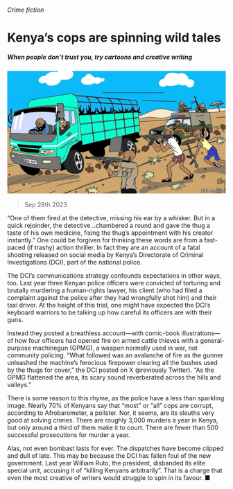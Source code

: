 ###### Crime fiction

# Kenya’s cops are spinning wild tales 

##### When people don’t trust you, try cartoons and creative writing 

![image](images/20230930_MAP502.jpg) 

> Sep 28th 2023 

“One of them fired at the detective, missing his ear by a whisker. But in a quick rejoinder, the detective...chambered a round and gave the thug a taste of his own medicine, fixing the thug’s appointment with his creator instantly.” One could be forgiven for thinking these words are from a fast-paced (if trashy) action thriller. In fact they are an account of a fatal shooting released on social media by Kenya’s Directorate of Criminal Investigations (DCI), part of the national police.

The DCI’s communications strategy confounds expectations in other ways, too. Last year three Kenyan police officers were convicted of torturing and brutally murdering a human-rights lawyer, his client (who had filed a complaint against the police after they had wrongfully shot him) and their taxi driver. At the height of this trial, one might have expected the DCI’s keyboard warriors to be talking up how careful its officers are with their guns. 

Instead they posted a breathless account—with comic-book illustrations—of how four officers had opened fire on armed cattle thieves with a general-purpose machinegun (GPMG), a weapon normally used in war, not community policing. “What followed was an avalanche of fire as the gunner unleashed the machine’s ferocious firepower clearing all the bushes used by the thugs for cover,” the DCI posted on X (previously Twitter). “As the GPMG flattened the area, its scary sound reverberated across the hills and valleys.”

There is some reason to this rhyme, as the police have a less than sparkling image. Nearly 70% of Kenyans say that “most” or “all” cops are corrupt, according to Afrobarometer, a pollster. Nor, it seems, are its sleuths very good at solving crimes. There are roughly 3,000 murders a year in Kenya, but only around a third of them make it to court. There are fewer than 500 successful prosecutions for murder a year. 

Alas, not even bombast lasts for ever. The dispatches have become clipped and dull of late. This may be because the DCI has fallen foul of the new government. Last year William Ruto, the president, disbanded its elite special unit, accusing it of “killing Kenyans arbitrarily”. That is a charge that even the most creative of writers would struggle to spin in its favour. ■

